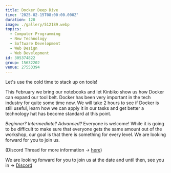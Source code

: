 ```yaml
---
title: Docker Deep Dive
time: '2025-02-15T08:00:00.000Z'
duration: 120
image: ./gallery/512189.webp
topics:
  - Computer Programming
  - New Technology
  - Software Development
  - Web Design
  - Web Development
id: 305374822
group: 15632202
venue: 27553394
---
```


Let's use the cold time to stack up on tools!

This February we bring our notebooks and let Kinbiko show us how Docker can expand our tool belt. Docker has been very important in the tech industry for quite some time now. We will take 2 hours to see if Docker is still useful, learn how we can apply it in our tasks and get better a technology hat has become standard at this point.

*Beginner? Intermediate? Advanced?* Everyone is welcome! While it is going to be difficult to make sure that everyone gets the same amount out of the workshop, our goal is that there is something for every level. We are looking forward for you to join us.

(Discord Thread for more information → [here](https://discord.com/channels/1034792577293094972/1227218881697812550))

We are looking forward for you to join us at the date and until then, see you in → [Discord](https://owddm.com/discord)
